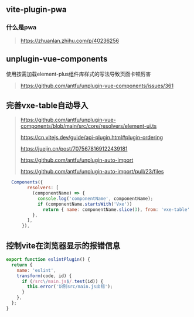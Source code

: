 ## vite-plugin-pwa

### 什么是pwa

> https://zhuanlan.zhihu.com/p/40236256

## unplugin-vue-components

使用按需加载element-plus组件库样式的写法导致页面卡顿厉害

> https://github.com/antfu/unplugin-vue-components/issues/361

## 完善vxe-table自动导入

>https://github.com/antfu/unplugin-vue-components/blob/main/src/core/resolvers/element-ui.ts
>
>https://cn.vitejs.dev/guide/api-plugin.html#plugin-ordering
>
>https://juejin.cn/post/7075678169122439181
>
>https://github.com/antfu/unplugin-auto-import
>
>https://github.com/antfu/unplugin-auto-import/pull/23/files

```js
  Components({
        resolvers: [
          (componentName) => {
            console.log('componentName', componentName);
            if (componentName.startsWith('Vxe'))
              return { name: componentName.slice(3), from: 'vxe-table' };
          },
        ],
      }),
```

## 控制vite在浏览器显示的报错信息

```js
export function eslintPlugin() {
  return {
    name: 'eslint',
    transform(code, id) {
      if (/src\/main.js$/.test(id)) {
        this.error('识别src/main.js出错');
      }
    },
  };
}
```

